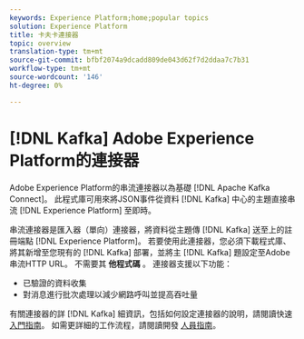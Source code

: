 ```yaml
---
keywords: Experience Platform;home;popular topics
solution: Experience Platform
title: 卡夫卡連接器
topic: overview
translation-type: tm+mt
source-git-commit: bfbf2074a9dcadd809de043d62f7d2ddaa7c7b31
workflow-type: tm+mt
source-wordcount: '146'
ht-degree: 0%

---
```



# [!DNL Kafka] Adobe Experience Platform的連接器

Adobe Experience Platform的串流連接器以為基礎 [!DNL Apache Kafka Connect]。 此程式庫可用來將JSON事件從資料 [!DNL Kafka] 中心的主題直接串流 [!DNL Experience Platform] 至即時。

串流連接器是匯入器（單向）連接器，將資料從主題傳 [!DNL Kafka] 送至上的註冊端點 [!DNL Experience Platform]。 若要使用此連接器，您必須下載程式庫、將其新增至您現有的 [!DNL Kafka] 部署，並將主 [!DNL Kafka] 題設定至Adobe串流HTTP URL。 不需要其 **他程式碼** 。 連接器支援以下功能：

- 已驗證的資料收集
- 對消息進行批次處理以減少網路呼叫並提高吞吐量

有關連接器的詳 [!DNL Kafka] 細資訊，包括如何設定連接器的說明，請閱讀快速 [入門指南](https://github.com/adobe/experience-platform-streaming-connect)。 如需更詳細的工作流程，請閱讀開發 [人員指南](https://github.com/adobe/experience-platform-streaming-connect/blob/master/DEVELOPER_GUIDE.md)。